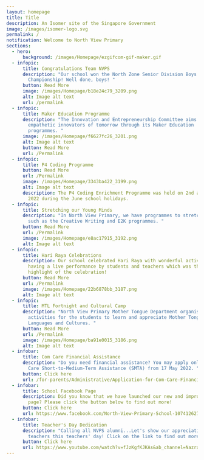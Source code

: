 ```yaml
---
layout: homepage
title: Title
description: An Isomer site of the Singapore Government
image: /images/isomer-logo.svg
permalink: /
notification: Welcome to North View Primary
sections:
  - hero:
      background: /images/Homepage/ezgifcom-gif-maker.gif
  - infopic:
      title: Congratulations Team NVPS
      description: "Our school won the North Zone Senior Division Boys' Basketball
        Championship! Well done, boys! "
      button: Read More
      image: /images/Homepage/b18e24c79_3209.png
      alt: Image alt text
      url: /permalink
  - infopic:
      title: Maker Education Programme
      description: "The Innovation and Entrepreneurship Committee aims to nurture the
        empathetic innovators of tomorrow through its Maker Education
        programmes. "
      image: /images/Homepage/f6627fc26_3201.png
      alt: Image alt text
      button: Read More
      url: /Permalink
  - infopic:
      title: P4 Coding Programme
      button: Read More
      url: /Permalink
      image: /images/Homepage/3343ba422_3199.png
      alt: Image alt text
      description: The P4 Coding Enrichment Programme was held on 2nd and 3rd of June
        2022 during the June school holidays.
  - infopic:
      title: Stretching our Young Minds
      description: "In North View Primary, we have programmes to stretch our students
        such as the Creative Writing and E2K programmes. "
      button: Read More
      url: /Permalink
      image: /images/Homepage/e8ac17915_3192.png
      alt: Image alt text
  - infopic:
      title: Hari Raya Celebrations
      description: Our school celebrated Hari Raya with wonderful activities and
        having a live performance by students and teachers which was the
        highlight of the celebration!
      button: Read More
      url: /Permalink
      image: /images/Homepage/22b6878bb_3187.png
      alt: Image alt text
  - infopic:
      title: MTL Fortnight and Cultural Camp
      description: "North View Primary Mother Tongue Department organised a series of
        activities for the students to learn and appreciate Mother Tongue
        Languages and Cultures. "
      button: Read More
      url: /Permalink
      image: /images/Homepage/ba91e0015_3186.png
      alt: Image alt text
  - infobar:
      title: Com Care Financial Assistance
      description: "Do you need financial assistance? You may apply online from Com
        Care Short-to-Medium-Term Assistance (SMTA) from 17 May 2022. "
      button: Click here
      url: /for-parents/Administrative/Application-for-Com-Care-Financial-Assistance
  - infobar:
      title: School Facebook Page
      description: Did you know that we have launched our new and improved Facebook
        page? Please click the button below to find out more!
      button: Click here
      url: https://www.facebook.com/North-View-Primary-School-107412627808856/
  - infobar:
      title: Teacher's Day Dedication
      description: "Calling all NVPS alumni...Let's show our appreciation to our
        teachers this teachers' day! Click on the link to find out more! "
      button: Click here
      url: https://www.youtube.com/watch?v=fJzKgfKJKAs&ab_channel=NazrahMohamadLatiff
---
```

